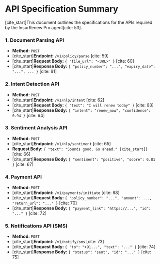 # API Specification Summary

[cite_start]This document outlines the specifications for the APIs required by the InsurRenew Pro agent[cite: 53].

### 1. Document Parsing API
* **Method:** `POST`
* [cite_start]**Endpoint:** `/v1/policy/parse` [cite: 59]
* [cite_start]**Request Body:** `{ "file_url": "<URL>" }` [cite: 60]
* [cite_start]**Response Body:** `{ "policy_number": "...", "expiry_date": "...", ... }` [cite: 61]

### 2. Intent Detection API
* **Method:** `POST`
* [cite_start]**Endpoint:** `/v1/nlp/intent` [cite: 62]
* [cite_start]**Request Body:** `{ "text": "I will renew today" }` [cite: 63]
* [cite_start]**Response Body:** `{ "intent": "renew_now", "confidence": 0.94 }` [cite: 64]

### 3. Sentiment Analysis API
* **Method:** `POST`
* [cite_start]**Endpoint:** `/v1/nlp/sentiment` [cite: 65]
* **Request Body:** `{ "text": "Sounds good. Go ahead." [cite_start]}` [cite: 66]
* [cite_start]**Response Body:** `{ "sentiment": "positive", "score": 0.81 }` [cite: 67]

### 4. Payment API
* **Method:** `POST`
* [cite_start]**Endpoint:** `/v1/payments/initiate` [cite: 68]
* [cite_start]**Request Body:** `{ "policy_number": "...", "amount": ..., "return_url": "..." }` [cite: 70]
* [cite_start]**Response Body:** `{ "payment_link": "https://...", "id": "..." }` [cite: 72]

### 5. Notifications API (SMS)
* **Method:** `POST`
* [cite_start]**Endpoint:** `/v1/notify/sms` [cite: 73]
* [cite_start]**Request Body:** `{ "to": "+91...", "text": "..." }` [cite: 74]
* [cite_start]**Response Body:** `{ "status": "sent", "id": "..." }` [cite: 75]